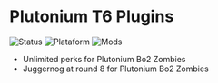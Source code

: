 # Plutonium T6 Plugins
![Status](https://img.shields.io/badge/Status-Online-success?style=flat-square&logo=statuspage&logoColor=fff&labelColor=000) ![Plataform](https://img.shields.io/badge/Platform-Windows-orange?style=flat-square&logo=windows&logoColor=fff&labelColor=000) ![Mods](https://img.shields.io/badge/Mods-GSC-blue?style=flat-square&logo=atom&logoColor=fff&labelColor=000)
  * Unlimited perks for Plutonium Bo2 Zombies
  * Juggernog at round 8 for Plutonium Bo2 Zombies
